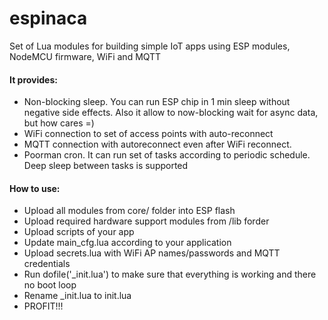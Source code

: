 # espinaca

Set of Lua modules for building simple IoT apps using ESP modules, NodeMCU
firmware, WiFi and MQTT

#### It provides:

* Non-blocking sleep. You can run ESP chip in 1 min sleep without negative
  side effects. Also it allow to now-blocking wait for async data,
  but how cares =)
* WiFi connection to set of access points with auto-reconnect
* MQTT connection with autoreconnect even after WiFi reconnect.
* Poorman cron. It can run set of tasks according to periodic schedule. Deep
  sleep between tasks is supported

#### How to use:

* Upload all modules from core/ folder into ESP flash
* Upload required hardware support modules from /lib forder
* Upload scripts of your app
* Update main_cfg.lua according to your application 
* Upload secrets.lua with WiFi AP names/passwords and MQTT credentials
* Run dofile('_init.lua') to make sure that everything is working and there no
  boot loop
* Rename _init.lua to init.lua
* PROFIT!!!

